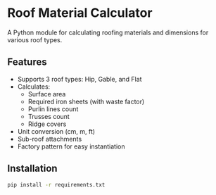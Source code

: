 # Roof Material Calculator

A Python module for calculating roofing materials and dimensions for various roof types.

## Features
- Supports 3 roof types: Hip, Gable, and Flat
- Calculates:
  - Surface area
  - Required iron sheets (with waste factor)
  - Purlin lines count
  - Trusses count
  - Ridge covers
- Unit conversion (cm, m, ft)
- Sub-roof attachments
- Factory pattern for easy instantiation

## Installation
```bash
pip install -r requirements.txt
